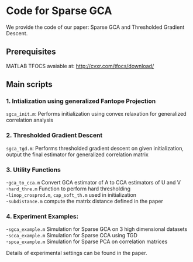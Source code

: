 # Code for Sparse GCA

We provide the code of our paper: Sparse GCA and Thresholded Gradient Descent.

## Prerequisites
MATLAB TFOCS
avaiable at: http://cvxr.com/tfocs/download/

## Main scripts

### 1. Intialization using generalized Fantope Projection
`sgca_init.m`: Performs initialization using convex relaxation for generalized correlation analysis

### 2. Thresholded Gradient Descent
`sgca_tgd.m`: Performs thresholded gradient descent on given initialization, output the final estimator for generalized correlation matrix

### 3. Utility Functions
-`gca_to_cca.m` Convert GCA estimator of A to CCA estimators of U and V\
-`hard_thre.m` Function to perform hard thresholding\
-`linop_crosprod.m`, `cap_soft_th.m` used in initialization\
-`subdistance.m` compute the matrix distance defined in the paper

### 4. Experiment Examples:
-`sgca_example.m` Simulation for Sparse GCA on 3 high dimensional datasets\
-`scca_example.m` Simulation for Sparse CCA using TGD\
-`spca_example.m` Simulation for Sparse PCA on correlation matrices

Details of experimental settings can be found in the paper. 